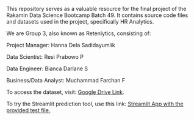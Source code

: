 This repository serves as a valuable resource for the final project of the Rakamin Data Science Bootcamp Batch 49. It contains source code files and datasets used in the project, specifically HR Analytics.

We are Group 3, also known as Retenlytics, consisting of:

Project Manager: Hanna Dela Sadidayumlik

Data Scientist: Resi Prabowo P

Data Engineer: Bianca Darlane S

Business/Data Analyst: Muchammad Farchan F

To access the dataset, visit: [Google Drive Link](https://drive.google.com/drive/folders/1nTKxoE4qKlwbh8wBexkU60xZlMUWDXti?usp=sharing).

To try the Streamlit prediction tool, use this link: [Streamlit App with the provided test file.](https://rakamin-retenlytics-finpro-deploy-gppcbhkwjlwamx42yszfb6.streamlit.app/)

